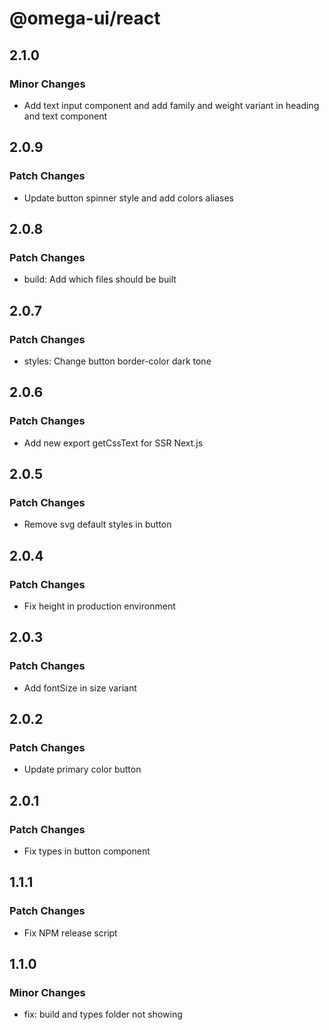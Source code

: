 # @omega-ui/react

## 2.1.0

### Minor Changes

- Add text input component and add family and weight variant in heading and text component

## 2.0.9

### Patch Changes

- Update button spinner style and add colors aliases

## 2.0.8

### Patch Changes

- build: Add which files should be built

## 2.0.7

### Patch Changes

- styles: Change button border-color dark tone

## 2.0.6

### Patch Changes

- Add new export getCssText for SSR Next.js

## 2.0.5

### Patch Changes

- Remove svg default styles in button

## 2.0.4

### Patch Changes

- Fix height in production environment

## 2.0.3

### Patch Changes

- Add fontSize in size variant

## 2.0.2

### Patch Changes

- Update primary color button

## 2.0.1

### Patch Changes

- Fix types in button component

## 1.1.1

### Patch Changes

- Fix NPM release script

## 1.1.0

### Minor Changes

- fix: build and types folder not showing
